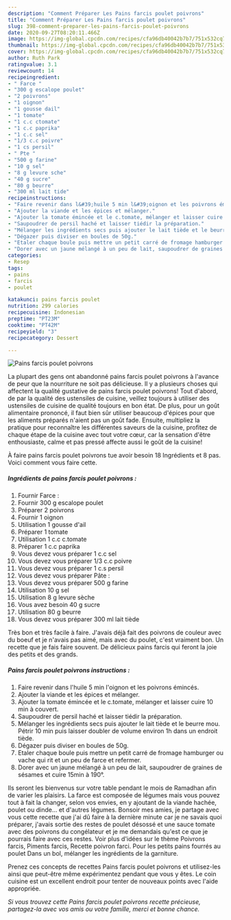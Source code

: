 ```yaml
---
description: "Comment Préparer Les Pains farcis poulet poivrons"
title: "Comment Préparer Les Pains farcis poulet poivrons"
slug: 398-comment-preparer-les-pains-farcis-poulet-poivrons
date: 2020-09-27T08:20:11.466Z
image: https://img-global.cpcdn.com/recipes/cfa96db40042b7b7/751x532cq70/pains-farcis-poulet-poivrons-photo-principale-de-la-recette.jpg
thumbnail: https://img-global.cpcdn.com/recipes/cfa96db40042b7b7/751x532cq70/pains-farcis-poulet-poivrons-photo-principale-de-la-recette.jpg
cover: https://img-global.cpcdn.com/recipes/cfa96db40042b7b7/751x532cq70/pains-farcis-poulet-poivrons-photo-principale-de-la-recette.jpg
author: Ruth Park
ratingvalue: 3.1
reviewcount: 14
recipeingredient:
- " Farce "
- "300 g escalope poulet"
- "2 poivrons"
- "1 oignon"
- "1 gousse dail"
- "1 tomate"
- "1 c.c ctomate"
- "1 c.c paprika"
- "1 c.c sel"
- "1/3 c.c poivre"
- "1 cs persil"
- " Pte "
- "500 g farine"
- "10 g sel"
- "8 g levure sche"
- "40 g sucre"
- "80 g beurre"
- "300 ml lait tide"
recipeinstructions:
- "Faire revenir dans l&#39;huile 5 min l&#39;oignon et les poivrons émincés."
- "Ajouter la viande et les épices et mélanger."
- "Ajouter la tomate émincée et le c.tomate, mélanger et laisser cuire 10 min à couvert."
- "Saupoudrer de persil haché et laisser tiédir la préparation."
- "Mélanger les ingrédients secs puis ajouter le lait tiède et le beurre mou. Pétrir 10 min puis laisser doubler de volume environ 1h dans un endroit tiède."
- "Dégazer puis diviser en boules de 50g."
- "Etaler chaque boule puis mettre un petit carré de fromage hamburger ou vache qui rit et un peu de farce et refermer."
- "Dorer avec un jaune mélangé à un peu de lait, saupoudrer de graines de sésames et cuire 15min à 190°."
categories:
- Resep
tags:
- pains
- farcis
- poulet

katakunci: pains farcis poulet 
nutrition: 299 calories
recipecuisine: Indonesian
preptime: "PT23M"
cooktime: "PT42M"
recipeyield: "3"
recipecategory: Dessert

---
```



![Pains farcis poulet poivrons](https://img-global.cpcdn.com/recipes/cfa96db40042b7b7/751x532cq70/pains-farcis-poulet-poivrons-photo-principale-de-la-recette.jpg)

La plupart des gens ont abandonné pains farcis poulet poivrons à l'avance de peur que la nourriture ne soit pas délicieuse. Il y a plusieurs choses qui affectent la qualité gustative de pains farcis poulet poivrons! Tout d'abord, de par la qualité des ustensiles de cuisine, veillez toujours à utiliser des ustensiles de cuisine de qualité toujours en bon état. De plus, pour un goût alimentaire prononcé, il faut bien sûr utiliser beaucoup d'épices pour que les aliments préparés n'aient pas un goût fade. Ensuite, multipliez la pratique pour reconnaître les différentes saveurs de la cuisine, profitez de chaque étape de la cuisine avec tout votre cœur, car la sensation d'être enthousiaste, calme et pas pressé affecte aussi le goût de la cuisine!

<!--inarticleads1-->

À faire pains farcis poulet poivrons tue avoir besoin 18 Ingrédients et 8 pas. Voici comment vous faire cette.

##### Ingrédients de pains farcis poulet poivrons :

1. Fournir  Farce :
1. Fournir 300 g escalope poulet
1. Préparer 2 poivrons
1. Fournir 1 oignon
1. Utilisation 1 gousse d&#39;ail
1. Préparer 1 tomate
1. Utilisation 1 c.c c.tomate
1. Préparer 1 c.c paprika
1. Vous devez vous préparer 1 c.c sel
1. Vous devez vous préparer 1/3 c.c poivre
1. Vous devez vous préparer 1 c.s persil
1. Vous devez vous préparer  Pâte :
1. Vous devez vous préparer 500 g farine
1. Utilisation 10 g sel
1. Utilisation 8 g levure sèche
1. Vous avez besoin 40 g sucre
1. Utilisation 80 g beurre
1. Vous devez vous préparer 300 ml lait tiède


Très bon et très facile à faire. J&#39;avais déjà fait des poivrons de couleur avec du boeuf et je n&#39;avais pas aimé, mais avec du poulet, c&#39;est vraiment bon. Un recette que je fais faire souvent. De délicieux pains farcis qui feront la joie des petits et des grands. 

<!--inarticleads2-->

##### Pains farcis poulet poivrons instructions :

1. Faire revenir dans l&#39;huile 5 min l&#39;oignon et les poivrons émincés.
1. Ajouter la viande et les épices et mélanger.
1. Ajouter la tomate émincée et le c.tomate, mélanger et laisser cuire 10 min à couvert.
1. Saupoudrer de persil haché et laisser tiédir la préparation.
1. Mélanger les ingrédients secs puis ajouter le lait tiède et le beurre mou. Pétrir 10 min puis laisser doubler de volume environ 1h dans un endroit tiède.
1. Dégazer puis diviser en boules de 50g.
1. Etaler chaque boule puis mettre un petit carré de fromage hamburger ou vache qui rit et un peu de farce et refermer.
1. Dorer avec un jaune mélangé à un peu de lait, saupoudrer de graines de sésames et cuire 15min à 190°.


Ils seront les bienvenus sur votre table pendant le mois de Ramadhan afin de varier les plaisirs. La farce est composée de légumes mais vous pouvez tout à fait la changer, selon vos envies, en y ajoutant de la viande hachée, poulet ou dinde… et d&#39;autres légumes. Bonsoir mes amies, je partage avec vous cette recette que j&#39;ai dû faire à la dernière minute car je ne savais quoi préparer, j&#39;avais sortie des restes de poulet désossé et une sauce tomate avec des poivrons du congélateur et je me demandais qu&#39;est ce que je pourrais faire avec ces restes. Voir plus d&#39;idées sur le thème Poivrons farcis, Piments farcis, Recette poivron farci. Pour les petits pains fourrés au poulet Dans un bol, mélanger les ingrédients de la garniture. 

<!--inarticleads1-->

<p>
Prenez ces concepts de recettes Pains farcis poulet poivrons et utilisez-les ainsi que peut-être même expérimentez pendant que vous y êtes. Le coin cuisine est un excellent endroit pour tenter de nouveaux points avec l'aide appropriée.
</p>

<p>
<i>Si vous trouvez cette Pains farcis poulet poivrons recette précieuse, partagez-la avec vos amis ou votre famille, merci et bonne chance.</i>
</p>
